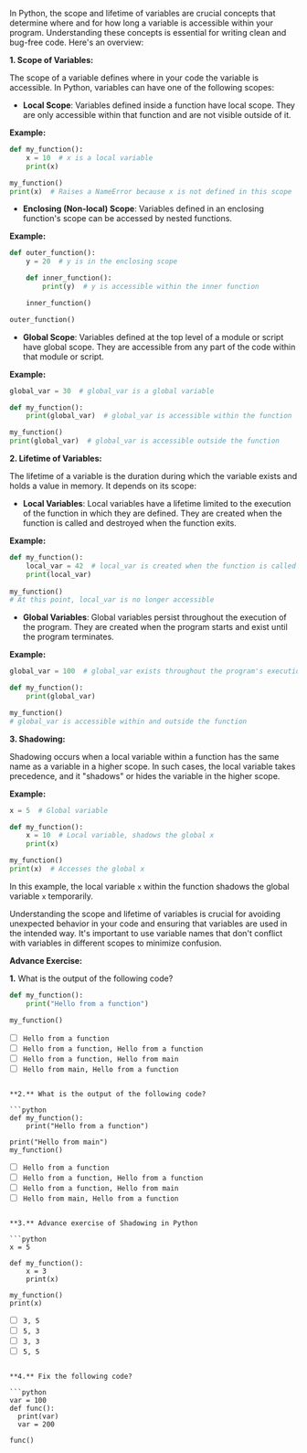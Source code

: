 In Python, the scope and lifetime of variables are crucial concepts that determine where and for how long a variable is accessible within your program. Understanding these concepts is essential for writing clean and bug-free code. Here's an overview:

**1. Scope of Variables:**

The scope of a variable defines where in your code the variable is accessible. In Python, variables can have one of the following scopes:

- **Local Scope**: Variables defined inside a function have local scope. They are only accessible within that function and are not visible outside of it.

**Example:**
```python
def my_function():
    x = 10  # x is a local variable
    print(x)

my_function()
print(x)  # Raises a NameError because x is not defined in this scope
```

- **Enclosing (Non-local) Scope**: Variables defined in an enclosing function's scope can be accessed by nested functions.

**Example:**
```python
def outer_function():
    y = 20  # y is in the enclosing scope

    def inner_function():
        print(y)  # y is accessible within the inner function

    inner_function()

outer_function()
```

- **Global Scope**: Variables defined at the top level of a module or script have global scope. They are accessible from any part of the code within that module or script.

**Example:**
```python
global_var = 30  # global_var is a global variable

def my_function():
    print(global_var)  # global_var is accessible within the function

my_function()
print(global_var)  # global_var is accessible outside the function
```

**2. Lifetime of Variables:**

The lifetime of a variable is the duration during which the variable exists and holds a value in memory. It depends on its scope:

- **Local Variables**: Local variables have a lifetime limited to the execution of the function in which they are defined. They are created when the function is called and destroyed when the function exits.

**Example:**
```python
def my_function():
    local_var = 42  # local_var is created when the function is called
    print(local_var)
    
my_function()
# At this point, local_var is no longer accessible
```

- **Global Variables**: Global variables persist throughout the execution of the program. They are created when the program starts and exist until the program terminates.

**Example:**
```python
global_var = 100  # global_var exists throughout the program's execution

def my_function():
    print(global_var)

my_function()
# global_var is accessible within and outside the function
```

**3. Shadowing:**

Shadowing occurs when a local variable within a function has the same name as a variable in a higher scope. In such cases, the local variable takes precedence, and it "shadows" or hides the variable in the higher scope.

**Example:**
```python
x = 5  # Global variable

def my_function():
    x = 10  # Local variable, shadows the global x
    print(x)

my_function()
print(x)  # Accesses the global x
```

In this example, the local variable `x` within the function shadows the global variable `x` temporarily.

Understanding the scope and lifetime of variables is crucial for avoiding unexpected behavior in your code and ensuring that variables are used in the intended way. It's important to use variable names that don't conflict with variables in different scopes to minimize confusion.

**Advance Exercise:**

**1.** What is the output of the following code?

```python
def my_function():
    print("Hello from a function")

my_function()
```

- [ ] `Hello from a function`
- [ ] `Hello from a function, Hello from a function`
- [ ] `Hello from a function, Hello from main`
- [ ] `Hello from main, Hello from a function`
```

**2.** What is the output of the following code?

```python
def my_function():
    print("Hello from a function")

print("Hello from main")
my_function()
```

- [ ] `Hello from a function`
- [ ] `Hello from a function, Hello from a function`
- [ ] `Hello from a function, Hello from main`
- [ ] `Hello from main, Hello from a function`
```

**3.** Advance exercise of Shadowing in Python

```python
x = 5

def my_function():
    x = 3
    print(x)

my_function()
print(x)
```

- [ ] `3, 5`
- [ ] `5, 3`
- [ ] `3, 3`
- [ ] `5, 5`
```

**4.** Fix the following code?

```python
var = 100
def func():
  print(var)
  var = 200

func()
```

